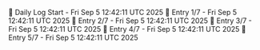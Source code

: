📅 Daily Log Start - Fri Sep  5 12:42:11 UTC 2025
📌 Entry 1/7 - Fri Sep  5 12:42:11 UTC 2025
📌 Entry 2/7 - Fri Sep  5 12:42:11 UTC 2025
📌 Entry 3/7 - Fri Sep  5 12:42:11 UTC 2025
📌 Entry 4/7 - Fri Sep  5 12:42:11 UTC 2025
📌 Entry 5/7 - Fri Sep  5 12:42:11 UTC 2025
